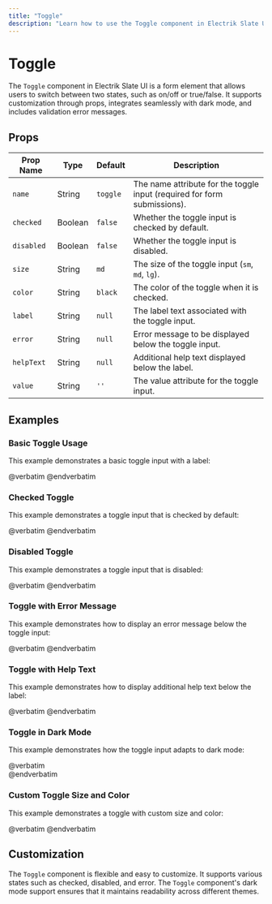 ```yaml
---
title: "Toggle"
description: "Learn how to use the Toggle component in Electrik Slate UI"
---
```


# Toggle

The `Toggle` component in Electrik Slate UI is a form element that allows users to switch between two states, such as on/off or true/false. It supports customization through props, integrates seamlessly with dark mode, and includes validation error messages.

## Props

| Prop Name  | Type    | Default | Description                                                                                          |
|------------|---------|---------|------------------------------------------------------------------------------------------------------|
| `name`     | String  | `toggle`| The name attribute for the toggle input (required for form submissions).                             |
| `checked`  | Boolean | `false` | Whether the toggle input is checked by default.                                                      |
| `disabled` | Boolean | `false` | Whether the toggle input is disabled.                                                                |
| `size`     | String  | `md`    | The size of the toggle input (`sm`, `md`, `lg`).                                                     |
| `color`    | String  | `black` | The color of the toggle when it is checked.                                                          |
| `label`    | String  | `null`  | The label text associated with the toggle input.                                                     |
| `error`    | String  | `null`  | Error message to be displayed below the toggle input.                                                |
| `helpText` | String  | `null`  | Additional help text displayed below the label.                                                      |
| `value`    | String  | `''`    | The value attribute for the toggle input.                                                            |

## Examples

### Basic Toggle Usage

This example demonstrates a basic toggle input with a label:

<x-code-preview>
@verbatim
<!-- Basic Toggle Input -->
<x-slate::toggle name="exampleToggle" label="Enable Feature" />
@endverbatim
</x-code-preview>

### Checked Toggle

This example demonstrates a toggle input that is checked by default:

<x-code-preview>
@verbatim
<!-- Checked Toggle Input -->
<x-slate::toggle name="checkedToggle" label="Enable Feature" checked />
@endverbatim
</x-code-preview>

### Disabled Toggle

This example demonstrates a toggle input that is disabled:

<x-code-preview>
@verbatim
<!-- Disabled Toggle Input -->
<x-slate::toggle name="disabledToggle" label="Enable Feature" disabled />
@endverbatim
</x-code-preview>

### Toggle with Error Message

This example demonstrates how to display an error message below the toggle input:

<x-code-preview>
@verbatim
<!-- Toggle Input with Error Message -->
<x-slate::toggle 
    name="errorToggle" 
    label="Enable Feature" 
    error="This field is required." 
/>
@endverbatim
</x-code-preview>

### Toggle with Help Text

This example demonstrates how to display additional help text below the label:

<x-code-preview>
@verbatim
<!-- Toggle Input with Help Text -->
<x-slate::toggle 
    name="helpToggle" 
    label="Enable Feature" 
    helpText="This is additional information about the toggle." 
/>
@endverbatim
</x-code-preview>

### Toggle in Dark Mode

This example demonstrates how the toggle input adapts to dark mode:

<x-code-preview>
@verbatim
<!-- Toggle Input in Dark Mode -->
<div class="dark">
    <x-slate::toggle name="darkModeToggle" label="Enable Feature" />
</div>
@endverbatim
</x-code-preview>

### Custom Toggle Size and Color

This example demonstrates a toggle with custom size and color:

<x-code-preview>
@verbatim
<!-- Custom Toggle Size and Color -->
<x-slate::toggle name="customToggle" label="Enable Feature" size="lg" color="blue" />
@endverbatim
</x-code-preview>

## Customization

The `Toggle` component is flexible and easy to customize. It supports various states such as checked, disabled, and error. The `Toggle` component's dark mode support ensures that it maintains readability across different themes.
